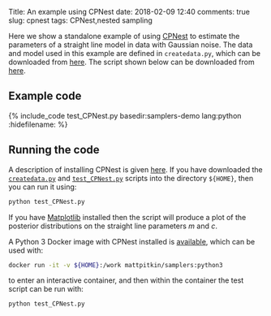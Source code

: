 Title: An example using CPNest
date: 2018-02-09 12:40
comments: true
slug: cpnest
tags: CPNest,nested sampling

<!-- PELICAN_BEGIN_SUMMARY -->
Here we show a standalone example of using [CPNest](https://johnveitch.github.io/cpnest/) to
estimate the parameters of a straight line model in data with Gaussian noise. The
data and model used in this example are defined in `createdata.py`, which can be downloaded
from [here](http://mattpitkin.github.io/samplers-demo/downloads/code/createdata.py). The
script shown below can be downloaded from [here](http://mattpitkin.github.io/samplers-demo/downloads/code/test_CPNest.py).
<!-- PELICAN_END_SUMMARY -->

## Example code

{% include_code test_CPNest.py basedir:samplers-demo lang:python :hidefilename: %}

## Running the code

A description of installing CPNest is given [here](http://mattpitkin.github.io/samplers-demo/pages/samplers-samplers-everywhere/#CPNest). If you have downloaded the [`createdata.py`](http://mattpitkin.github.io/samplers-demo/downloads/code/createdata.py) and [`test_CPNest.py`](http://mattpitkin.github.io/samplers-demo/downloads/code/test_CPNest.py) scripts into the directory `${HOME}`, then you can run it using:

```bash
python test_CPNest.py
```

If you have [Matplotlib](https://matplotlib.org/) installed then the script will produce a plot of the posterior distributions
on the straight line parameters $m$ and $c$.

A Python 3 Docker image with CPNest installed is
[available](https://hub.docker.com/r/mattpitkin/samplers/tags/), which can be used with:

```bash
docker run -it -v ${HOME}:/work mattpitkin/samplers:python3
```

to enter an interactive container, and then within the container the test script can be run with:

```bash
python test_CPNest.py
```